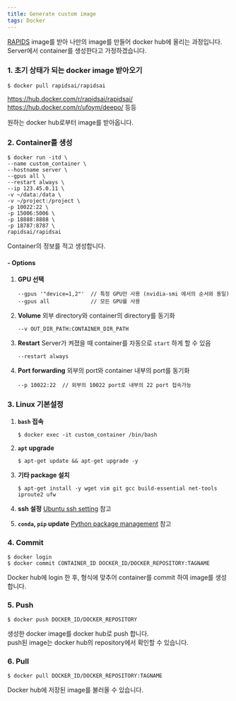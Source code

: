 ```yaml
---
title: Generate custom image
tags: Docker
---
```


<!--more-->

[RAPIDS](https://hub.docker.com/r/rapidsai/rapidsai/) image를 받아 나만의 image를 만들어 docker hub에 올리는 과정입니다.  
Server에서 container를 생성한다고 가정하겠습니다.


### 1. 초기 상태가 되는 docker image 받아오기
    $ docker pull rapidsai/rapidsai

https://hub.docker.com/r/rapidsai/rapidsai/
https://hub.docker.com/r/ufoym/deepo/
등등

원하는 docker hub로부터 image를 받아옵니다.


### 2. Container를 생성
    $ docker run -itd \
    --name custom_container \
    --hostname server \
    --gpus all \
    --restart always \
    --ip 123.45.0.11 \
    -v ~/data:/data \
    -v ~/project:/project \
    -p 10022:22 \
    -p 15006:5006 \
    -p 18888:8888 \
    -p 18787:8787 \
    rapidsai/rapidsai

Container의 정보를 적고 생성합니다.  

#### - Options
1. **GPU 선택**

       --gpus '"device=1,2"'  // 특정 GPU만 사용 (nvidia-smi 에서의 순서와 동일)
       --gpus all             // 모든 GPU를 사용

2. **Volume**
외부 directory와 container의 directory를 동기화


       --v OUT_DIR_PATH:CONTAINER_DIR_PATH

3. **Restart**
Server가 켜졌을 때 container를 자동으로 `start` 하게 할 수 있음

       --restart always

4. **Port forwarding**
외부의 port와 container 내부의 port를 동기화

       --p 10022:22  // 외부의 10022 port로 내부의 22 port 접속가능


### 3. Linux 기본설정
1. **`bash` 접속**
    
       $ docker exec -it custom_container /bin/bash
       
2. **`apt` upgrade**

       $ apt-get update && apt-get upgrade -y

3. **기타 package 설치**

       $ apt-get install -y wget vim git gcc build-essential net-tools iproute2 ufw

4. **ssh 설정**
[Ubuntu ssh setting](https://djy-git.github.io/2019/10/10/ssh.html#gsc.tab=0) 참고

5. **`conda`, `pip` update**
[Python package management](https://djy-git.github.io/2020/02/25/upgrade_pkg.html#gsc.tab=0) 참고


### 4. Commit
  
    $ docker login
    $ docker commit CONTAINER_ID DOCKER_ID/DOCKER_REPOSITORY:TAGNAME
    
Docker hub에 login 한 후, 형식에 맞추어 container를 commit 하여 image를 생성합니다.


### 5. Push

    $ docker push DOCKER_ID/DOCKER_REPOSITORY
    
생성한 docker image를 docker hub로 push 합니다.  
push된 image는 docker hub의 repository에서 확인할 수 있습니다.


### 6. Pull

    $ docker pull DOCKER_ID/DOCKER_REPOSITORY:TAGNAME
    
Docker hub에 저장된 image를 불러올 수 있습니다.